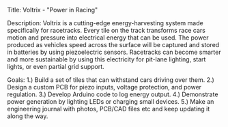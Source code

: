 Title:
Voltrix - "Power in Racing"

Description:
Voltrix is a cutting-edge energy-harvesting system made specifically for racetracks. Every tile on the track transforms race cars motion and pressure into electrical energy that can be used. The power produced as vehicles speed across the surface will be captured and stored in batteries by using piezoelectric sensors. Racetracks can become smarter and more sustainable by using this electricity for pit-lane lighting, start lights, or even partial grid support.

Goals:
1.) Build a set of tiles that can withstand cars driving over them.
2.) Design a custom PCB for piezo inputs, voltage protection, and power regulation.
3.) Develop Arduino code to log energy output.
4.) Demonstrate power generation by lighting LEDs or charging small devices.
5.) Make an engineering journal with photos, PCB/CAD files etc and keep updating it along the way.
